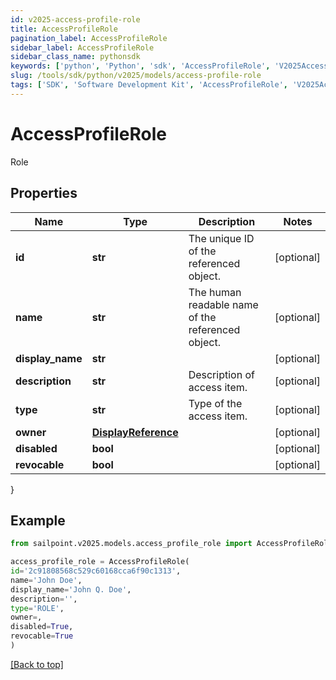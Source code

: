 ```yaml
---
id: v2025-access-profile-role
title: AccessProfileRole
pagination_label: AccessProfileRole
sidebar_label: AccessProfileRole
sidebar_class_name: pythonsdk
keywords: ['python', 'Python', 'sdk', 'AccessProfileRole', 'V2025AccessProfileRole'] 
slug: /tools/sdk/python/v2025/models/access-profile-role
tags: ['SDK', 'Software Development Kit', 'AccessProfileRole', 'V2025AccessProfileRole']
---
```


# AccessProfileRole

Role

## Properties

Name | Type | Description | Notes
------------ | ------------- | ------------- | -------------
**id** | **str** | The unique ID of the referenced object. | [optional] 
**name** | **str** | The human readable name of the referenced object. | [optional] 
**display_name** | **str** |  | [optional] 
**description** | **str** | Description of access item. | [optional] 
**type** | **str** | Type of the access item. | [optional] 
**owner** | [**DisplayReference**](display-reference) |  | [optional] 
**disabled** | **bool** |  | [optional] 
**revocable** | **bool** |  | [optional] 
}

## Example

```python
from sailpoint.v2025.models.access_profile_role import AccessProfileRole

access_profile_role = AccessProfileRole(
id='2c91808568c529c60168cca6f90c1313',
name='John Doe',
display_name='John Q. Doe',
description='',
type='ROLE',
owner=,
disabled=True,
revocable=True
)

```
[[Back to top]](#) 


